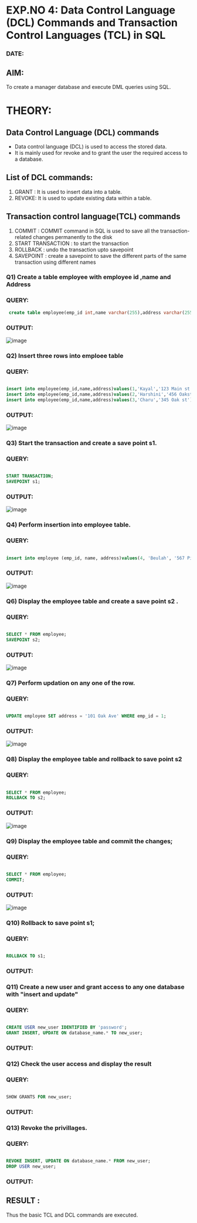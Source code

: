 # EXP.NO 4: Data Control Language (DCL) Commands and Transaction Control Languages (TCL) in SQL
### DATE:
## AIM:
To create a manager database and execute DML queries using SQL.

# THEORY:
## Data Control Language (DCL) commands
* Data control language (DCL) is used to access the stored data.
* It is mainly used for revoke and to grant the user the required access to a database.
## List of DCL commands: 
1. GRANT : It is used to insert data into a table.
2. REVOKE: It is used to update existing data within a table.
## Transaction control language(TCL) commands
1. COMMIT : COMMIT command in SQL is used to save all the transaction-related changes permanently to the disk
2. START TRANSACTION : to start the transaction
3. ROLLBACK : undo the transaction upto savepoint 
4. SAVEPOINT : create a savepoint to save the different parts of the same transaction using different names

### Q1) Create a table employee with employee id ,name and Address

### QUERY:
```sql
 create table employee(emp_id int,name varchar(255),address varchar(255));
 ```
### OUTPUT:

![image](https://github.com/Kayalvizhi02/DBMS/assets/75413726/c4c6e700-c519-4021-a0b8-6f80714265a7)

### Q2) Insert three rows into emploee table 

### QUERY:
```sql

insert into employee(emp_id,name,address)values(1,'Kayal','123 Main st');
insert into employee(emp_id,name,address)values(2,'Harshini','456 Oakst');
insert into employee(emp_id,name,address)values(3,'Charu','345 Oak st');
```
### OUTPUT:
![image](https://github.com/Kayalvizhi02/DBMS/assets/75413726/6b8aa5c1-df56-43b8-9f6b-bc126865ff07)


### Q3) Start the transaction and create a save point s1.

### QUERY:

```sql

START TRANSACTION;
SAVEPOINT s1;
```
### OUTPUT:
![image](https://github.com/Kayalvizhi02/DBMS/assets/75413726/fde802d5-7e62-494d-a0f3-66925f79c898)

### Q4) Perform insertion into employee table.

### QUERY:
```sql

insert into employee (emp_id, name, address)values(4, 'Beulah', '567 Pine St');
```
### OUTPUT:

![image](https://github.com/Kayalvizhi02/DBMS/assets/75413726/18506561-f1dd-4785-8acd-f0206fc872e2)


### Q6)	Display the employee table and create a save point s2 .


### QUERY:
```sql

SELECT * FROM employee;
SAVEPOINT s2;
```
### OUTPUT:

![image](https://github.com/Kayalvizhi02/DBMS/assets/75413726/745c60cd-ddbb-4318-8ac7-db04a54a6814)

### Q7)	Perform updation on any one of the row.


### QUERY:
```sql

UPDATE employee SET address = '101 Oak Ave' WHERE emp_id = 1;
```
### OUTPUT:
![image](https://github.com/Kayalvizhi02/DBMS/assets/75413726/c03a03da-6d9e-47ed-9706-fe60647f2e55)


### Q8) Display the employee table and rollback to  save point s2 


### QUERY:
```sql

SELECT * FROM employee;
ROLLBACK TO s2;
```
### OUTPUT:

![image](https://github.com/Kayalvizhi02/DBMS/assets/75413726/160f6211-35f8-4235-a2be-665635c15244)

### Q9) Display the employee table and commit the changes; 


### QUERY:
```sql

SELECT * FROM employee;
COMMIT;
```
### OUTPUT:

![image](https://github.com/Kayalvizhi02/DBMS/assets/75413726/c525cb78-aae0-41b1-9c89-bba6ad09e8b0)

### Q10) Rollback to save point s1;


### QUERY:
```sql

ROLLBACK TO s1;

```
### OUTPUT:


### Q11)	Create a new user and grant access to any one database with "insert and update"


### QUERY:
```sql

CREATE USER new_user IDENTIFIED BY 'password';
GRANT INSERT, UPDATE ON database_name.* TO new_user;
```

### OUTPUT:


### Q12) Check the user access and display the result 


### QUERY:
```sql

SHOW GRANTS FOR new_user;

```
### OUTPUT:

### Q13) Revoke the privillages.

### QUERY:
```sql

REVOKE INSERT, UPDATE ON database_name.* FROM new_user;
DROP USER new_user;

```
### OUTPUT:


## RESULT :
Thus the basic TCL and DCL commands are executed.
